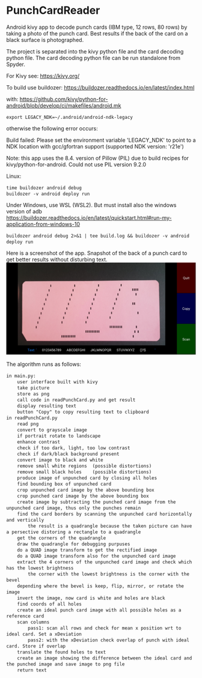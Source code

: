 # PunchCardReader
Android kivy app to decode punch cards (IBM type, 12 rows, 80 rows) by taking a photo of the punch card. Best results if the back of the card on a black surface is photographed.

The project is separated into the kivy python file and the card decoding python file. The card decoding python file can be run standalone from Spyder.

For Kivy see: https://kivy.org/

To build use buildozer: https://buildozer.readthedocs.io/en/latest/index.html

with: https://github.com/kivy/python-for-android/blob/develop/ci/makefiles/android.mk
    
    export LEGACY_NDK=~/.android/android-ndk-legacy

otherwise the following error occurs:

Build failed: Please set the environment variable 'LEGACY_NDK' to point to a NDK location with gcc/gfortran support (supported NDK version: 'r21e')

Note: this app uses the 8.4. version of Pillow (PIL) due to build recipes for kivy/python-for-android. Could not use PIL version 9.2.0

Linux:

    time buildozer android debug
    buildozer -v android deploy run

Under Windows, use WSL  (WSL2). But must install also the windows version of adb
https://buildozer.readthedocs.io/en/latest/quickstart.html#run-my-application-from-windows-10

    buildozer android debug 2>&1 | tee build.log && buildozer -v android deploy run
    
Here is a screenshot of the app. Snapshot of the back of a punch card to get better results without disturbing text.      
![Picture of the app](PunchCardReader.jpg)

The algorithm runs as follows:
```
in main.py:
    user interface built with kivy
    take picture
    store as png
    call code in readPunchCard.py and get result
    display resulting text
    button "Copy" to copy resulting text to clipboard
in readPunchCard.py    
    read png
    convert to grayscale image
    if portrait rotate to landscape
    enhance contrast
    check if too dark, light, too low contrast
    check if dark/black background present
    convert image to black and white
    remove small white regions  (possible distortions)
    remove small black holes    (possible distortions)
    produce image of unpunched card by closing all holes
    find bounding box of unpunched card
    crop unpunched card image by the above bounding box
    crop punched card image by the above bounding box
    create image by subtracting the punched card image from the unpunched card image, thus only the punches remain
    find the card borders by scanning the unpunched card horizontally and vertically
        the result is a quadrangle because the taken picture can have a persective distoring a rectangle to a quadrangle 
    get the corners of the quadrangle
    draw the quadrangle for debugging purpuses
    do a QUAD image transform to get the rectified image
    do a QUAD image transform also for the unpunched card image
    extract the 4 corners of the unpunched card image and check which has the lowest brightness
        the corner with the lowest brightness is the corner with the bevel
    depending where the bevel is keep, flip, mirror, or rotate the image
    invert the image, now card is white and holes are black
    find coords of all holes
    create an ideal punch card image with all possible holes as a reference card
    scan columns
        pass1: scan all rows and check for mean x position wrt to ideal card. Set a xDeviation
        pass2: with the xDeviation check overlap of punch with ideal card. Store if overlap
    translate the found holes to text
    create an image showing the difference between the ideal card and the punched image and save image to png file
    return text
```
